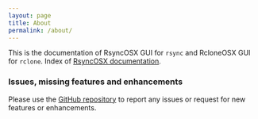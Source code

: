 ```yaml
---
layout: page
title: About
permalink: /about/
---
```


This is the documentation of RsyncOSX GUI for `rsync` and RcloneOSX GUI for `rclone`. Index of [RsyncOSX documentation](/AboutRsyncOSX).

### Issues, missing features and enhancements

Please use the [GitHub repository](https://github.com/rsyncOSX/RsyncOSX) to report any issues or request for new features or enhancements.
